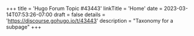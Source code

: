 +++
title = 'Hugo Forum Topic #43443'
linkTitle = 'Home'
date = 2023-03-14T07:53:26-07:00
draft = false
details = 'https://discourse.gohugo.io/t/43443'
description = "Taxonomy for a subpage"
+++

